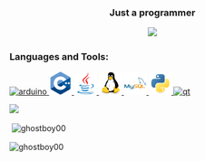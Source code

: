 <h3 align="center">Just a programmer</h3>

<p align="left">
</p>


<p align="center"><img src="https://images-ext-2.discordapp.net/external/pJPuTBBT6sNb9GoLDaKuLIKFDGgEbdf8c7yZMu4mYyE/https/i.ibb.co/M2HR4VV/darkman.gif"></p>
<h3 align="left">Languages and Tools:</h3>
<p align="left"> <a href="https://www.arduino.cc/" target="_blank" rel="noreferrer"> <img src="https://cdn.worldvectorlogo.com/logos/arduino-1.svg" alt="arduino" width="40" height="40"/> </a> <a href="https://www.w3schools.com/cpp/" target="_blank" rel="noreferrer"> <img src="https://raw.githubusercontent.com/devicons/devicon/master/icons/cplusplus/cplusplus-original.svg" alt="cplusplus" width="40" height="40"/> </a> <a href="https://www.java.com" target="_blank" rel="noreferrer"> <img src="https://raw.githubusercontent.com/devicons/devicon/master/icons/java/java-original.svg" alt="java" width="40" height="40"/> </a> <a href="https://www.linux.org/" target="_blank" rel="noreferrer"> <img src="https://raw.githubusercontent.com/devicons/devicon/master/icons/linux/linux-original.svg" alt="linux" width="40" height="40"/> </a> <a href="https://www.mysql.com/" target="_blank" rel="noreferrer"> <img src="https://raw.githubusercontent.com/devicons/devicon/master/icons/mysql/mysql-original-wordmark.svg" alt="mysql" width="40" height="40"/> </a> <a href="https://www.python.org" target="_blank" rel="noreferrer"> <img src="https://raw.githubusercontent.com/devicons/devicon/master/icons/python/python-original.svg" alt="python" width="40" height="40"/> </a> <a href="https://www.qt.io/" target="_blank" rel="noreferrer"> <img src="https://upload.wikimedia.org/wikipedia/commons/0/0b/Qt_logo_2016.svg" alt="qt" width="40" height="40"/> </a> </p>
<a href="" ><img src="https://discord.c99.nl/widget/theme-3/652598843313094656.png"></a>

<p>&nbsp;<img align="center" src="https://github-readme-stats.vercel.app/api?username=ghostboy00&show_icons=true&locale=en&show_icons=true&theme=radical" alt="ghostboy00" /></p>

<p><img align="center" src="https://github-readme-streak-stats.herokuapp.com/?user=ghostboy00&show_icons=true&theme=radical" alt="ghostboy00" /></p>
